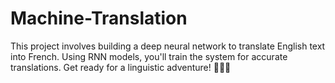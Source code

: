 # Machine-Translation
This project involves building a deep neural network to translate English text into French. Using RNN models, you'll train the system for accurate translations. Get ready for a linguistic adventure! 🥖🇫🇷
